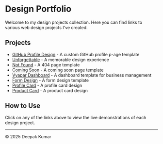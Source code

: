 # Design Portfolio

Welcome to my design projects collection. Here you can find links to various web design projects I've created.

## Projects

- [GitHub Profile Design](https://deepakkumar55.github.io/Design/GithubProfile/) - A custom GitHub profile p-age template
- [Unforgettable](https://deepakkumar55.github.io/Design/Unforgettable/) - A memorable design experience
- [Not Found](https://deepakkumar55.github.io/Design/Not-Found/) - A 404 page template
- [Coming Soon](https://deepakkumar55.github.io/Design/Coming-Soon/) - A coming soon page template
- [Vyapar Dashboard](https://deepakkumar55.github.io/Design/Vyapar/) - A dashboard template for business management
- [Form Design](https://deepakkumar55.github.io/Design/Form/) - A form design template
- [Profile Card](https://deepakkumar55.github.io/Design/ProfileCard/) - A profile card design
- [Product Card](https://deepakkumar55.github.io/Design/ProductCard/) - A product card design

## How to Use

Click on any of the links above to view the live demonstrations of each design project.

---
© 2025 Deepak Kumar